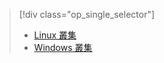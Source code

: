 > [!div class="op_single_selector"]
> * [Linux 叢集](../articles/hdinsight/hdinsight-hbase-tutorial-get-started-linux.md)
> * [Windows 叢集](../articles/hdinsight/hdinsight-hbase-tutorial-get-started.md)
> 
> 



<!--HONumber=Nov16_HO2-->


